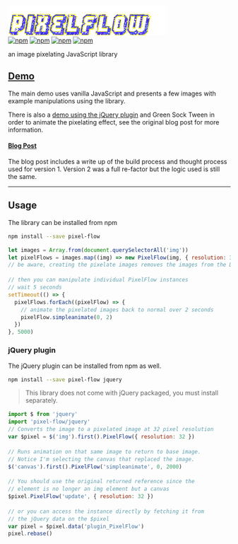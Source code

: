 ![PixelFlow](./pixel-flow.gif)
<br/>
[![npm](https://img.shields.io/npm/l/pixel-flow.svg?maxAge=2592000)](https://www.npmjs.com/package/pixel-flow)
[![npm](https://img.shields.io/npm/v/pixel-flow.svg?maxAge=2592000)](https://www.npmjs.com/package/pixel-flow)
[![npm](https://img.shields.io/npm/dm/pixel-flow.svg?maxAge=2592000)](https://www.npmjs.com/package/pixel-flow)
[![npm](https://img.shields.io/npm/dt/pixel-flow.svg?maxAge=2592000)](https://www.npmjs.com/package/pixel-flow)

an image pixelating JavaScript library

## [Demo](https://jamesnimlos.github.io/pixel-flow/)

The main demo uses vanilla JavaScript and presents a few images with example manipulations using the library.

There is also a [demo using the jQuery plugin](https://jamesnimlos.github.io/pixel-flow/jquery.html) and Green Sock Tween in order to animate the pixelating effect, see the original blog post for more information.

#### [Blog Post](http://devnimlos.com/professional/pixelflow)

The blog post includes a write up of the build process and thought process used for version 1. Version 2 was a full re-factor but the logic used is still the same.

---

## Usage

The library can be installed from npm

```bash
npm install --save pixel-flow
```

```javascript
let images = Array.from(document.querySelectorAll('img'))
let pixelFlows = images.map((img) => new PixelFlow(img, { resolution: 32 }))
// be aware, creating the pixelate images removes the images from the DOM

// then you can manipulate individual PixelFlow instances
// wait 5 seconds
setTimeout(() => {
  pixelFlows.forEach((pixelFlow) => {
    // animate the pixelated images back to normal over 2 seconds
    pixelFlow.simpleanimate(0, 2)
  })
}, 5000)
```

### jQuery plugin

The jQuery plugin can be installed from npm as well.

```bash
npm install --save pixel-flow jquery
```

> This library does not come with jQuery packaged, you must install separately.

```javascript
import $ from 'jquery'
import 'pixel-flow/jquery'
// Converts the image to a pixelated image at 32 pixel resolution
var $pixel = $('img').first().PixelFlow({ resolution: 32 })

// Runs animation on that same image to return to base image.
// Notice I'm selecting the canvas that replaced the image.
$('canvas').first().PixelFlow('simpleanimate', 0, 2000)

// You should use the original returned reference since the
// element is no longer an img element but a canvas
$pixel.PixelFlow('update', { resolution: 32 })

// or you can access the instance directly by fetching it from
// the jQuery data on the $pixel
var pixel = $pixel.data('plugin_PixelFlow')
pixel.rebase()
```
